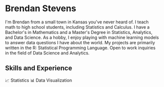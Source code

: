 # Brendan Stevens

I'm Brendan from a small town in Kansas you've never heard of. I teach math to high school students, including Statistics and Calculus. I have a Bachelor's in Mathematics and a Master's Degree in Statistics, Analytics, and Data Science. As a hobby, I enjoy playing with machine learning models to answer data questions I have about the world. My projects are primarily written in the R: Statistical Programming Language. Open to work inquiries in the field of Data Science and Analytics.

## Skills and Experience
:chart_with_upwards_trend: Statistics
:bar_chart: Data Visualization

